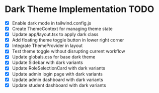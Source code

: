 # Dark Theme Implementation TODO

- [x] Enable dark mode in tailwind.config.js
- [x] Create ThemeContext for managing theme state
- [x] Update app/layout.tsx to apply dark class
- [x] Add floating theme toggle button in lower right corner
- [x] Integrate ThemeProvider in layout
- [x] Test theme toggle without disrupting current workflow
- [x] Update globals.css for base dark theme
- [x] Update Sidebar with dark variants
- [x] Update RoleSelectionCard with dark variants
- [x] Update admin login page with dark variants
- [x] Update admin dashboard with dark variants
- [x] Update student dashboard with dark variants
